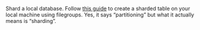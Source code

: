 Shard a local database. Follow [this guide](https://docs.microsoft.com/en-US/sql/relational-databases/partitions/create-partitioned-tables-and-indexes) to create a sharded table on your local machine using filegroups. Yes, it says “partitioning” but what it actually means is “sharding”.